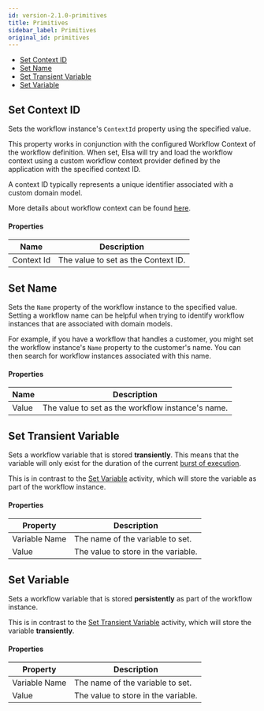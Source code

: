 ```yaml
---
id: version-2.1.0-primitives
title: Primitives
sidebar_label: Primitives
original_id: primitives
---
```


* [Set Context ID](#set-context-id)
* [Set Name](#set-name)
* [Set Transient Variable](#set-transient-variable)
* [Set Variable](#set-variable)

## Set Context ID

Sets the workflow instance's `ContextId` property using the specified value.

This property works in conjunction with the configured Workflow Context of the workflow definition.
When set, Elsa will try and load the workflow context using a custom workflow context provider defined by the application with  the specified context ID.

A context ID typically represents a unique identifier associated with a custom domain model.

More details about workflow context can be found [here](concepts/concepts-workflow-context.md).

#### Properties

| Name         	| Description                         	|
|------------	|-------------------------------------	|
| Context Id 	| The value to set as the Context ID. 	|

## Set Name

Sets the `Name` property of the workflow instance to the specified value.
Setting a workflow name can be helpful when trying to identify workflow instances that are associated with domain models.

For example, if you have a workflow that handles a customer, you might set the workflow instance's `Name` property to the customer's name.
You can then search for workflow instances associated with this name.

#### Properties

| Name         	| Description                         	                |
|------------	|-------------------------------------	                |
| Value      	| The value to set as the workflow instance's name. 	|

## Set Transient Variable

Sets a workflow variable that is stored **transiently**. This means that the variable will only exist for the duration of the current [burst of execution](concepts/concepts-workflows.md#burst-of-execution).

This is in contrast to the [Set Variable](#set-variable) activity, which will store the variable as part of the workflow instance.

#### Properties

| Property      	| Description                         	|
|---------------	|-------------------------------------	|
| Variable Name 	| The name of the variable to set.    	|
| Value         	| The value to store in the variable. 	|

## Set Variable

Sets a workflow variable that is stored **persistently** as part of the workflow instance.

This is in contrast to the [Set Transient Variable](#set-transient-variable) activity, which will store the variable **transiently**.

#### Properties

| Property      	| Description                         	|
|---------------	|-------------------------------------	|
| Variable Name 	| The name of the variable to set.    	|
| Value         	| The value to store in the variable. 	|